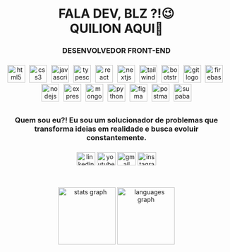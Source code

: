 <h1 align="center">FALA DEV, BLZ ?!😉 <br>QUILION AQUI👋</h1>

###

<h3 align="center">DESENVOLVEDOR FRONT-END</h3>

###

<div align="center">
  <img src="https://skillicons.dev/icons?i=html" height="40" alt="html5 logo"  />
  <img width="2" />
  <img src="https://skillicons.dev/icons?i=css" height="40" alt="css3 logo"  />
  <img width="2" />
  <img src="https://skillicons.dev/icons?i=js" height="40" alt="javascript logo"  />
  <img width="2" />
  <img src="https://skillicons.dev/icons?i=ts" height="40" alt="typescript logo"  />
  <img width="2" />
  <img src="https://skillicons.dev/icons?i=react" height="40" alt="react logo"  />
  <img width="2" />
  <img src="https://skillicons.dev/icons?i=nextjs" height="40" alt="nextjs logo"  />
  <img width="2" />
  <img src="https://skillicons.dev/icons?i=tailwind" height="40" alt="tailwindcss logo"  />
  <img width="2" />
  <img src="https://skillicons.dev/icons?i=bootstrap" height="40" alt="bootstrap logo"  />
  <img width="2" />
  <img src="https://skillicons.dev/icons?i=git" height="40" alt="git logo"  />
  <img width="2" />
  <img src="https://skillicons.dev/icons?i=firebase" height="40" alt="firebase logo"  />
  <img width="2" />
  <img src="https://skillicons.dev/icons?i=nodejs" height="40" alt="nodejs logo"  />
  <img width="2" />
  <img src="https://skillicons.dev/icons?i=express" height="40" alt="express logo"  />
  <img width="2" />
  <img src="https://skillicons.dev/icons?i=mongodb" height="40" alt="mongodb logo"  />
  <img width="2" />
  <img src="https://skillicons.dev/icons?i=py" height="40" alt="python logo"  />
  <img width="2" />
  <img src="https://skillicons.dev/icons?i=figma" height="40" alt="figma logo"  />
  <img width="2" />
  <img src="https://skillicons.dev/icons?i=postman" height="40" alt="postman logo"  />
  <img width="2" />
  <img src="https://skillicons.dev/icons?i=supabase" height="40" alt="supabase logo"  />
</div>

###

<h2 align="left"></h2>

###

<h3 align="center">Quem sou eu?! Eu sou um solucionador de problemas que transforma ideias em realidade e busca evoluir constantemente.</h3>

###

<div align="center">
  <a href="https://www.linkedin.com/in/quilion7" target="_blank"><img src="https://raw.githubusercontent.com/maurodesouza/profile-readme-generator/master/src/assets/icons/social/linkedin/default.svg" width="42" height="30" alt="linkedin logo"  /></a>
  <a href="https://www.youtube.com/@quilcode" target="_blank"><img src="https://raw.githubusercontent.com/maurodesouza/profile-readme-generator/master/src/assets/icons/social/youtube/default.svg" width="42" height="30" alt="youtube logo"  /></a>
  <a href="mailto:quilbrub@gmail.com" target="_blank"><img src="https://raw.githubusercontent.com/maurodesouza/profile-readme-generator/master/src/assets/icons/social/gmail/default.svg" width="42" height="30" alt="gmail logo"  /></a>
  <a href="https://www.instagram.com/quilion7" target="_blank"><img src="https://raw.githubusercontent.com/maurodesouza/profile-readme-generator/master/src/assets/icons/social/instagram/default.svg" width="42" height="30" alt="instagram logo"  /></a>
</div>

###

<h2 align="left"></h2>

###

<br clear="both">

<div align="center">
  <img src="https://github-readme-stats-sigma-five.vercel.app/api?username=QuiLion7&hide_title=true&hide_rank=false&show_icons=true&include_all_commits=true&count_private=true&disable_animations=false&theme=radical&locale=pt-br&hide_border=true&order=1" height="130" alt="stats graph"  />
  <img src="https://github-readme-stats-sigma-five.vercel.app/api/top-langs?username=QuiLion7&locale=pt-br&hide_title=true&layout=compact&card_width=320&langs_count=5&theme=radical&hide_border=true&order=2" height="130" alt="languages graph"  />
</div>

###

<h2 align="left"></h2>

###
